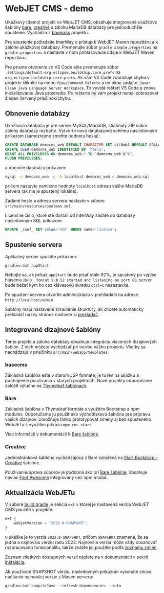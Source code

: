 # WebJET CMS - demo

Ukážkový (demo) projekt vo WebJET CMS, obsahuje integrované ukážkové šablóny [bare](https://github.com/webjetcms/templates-bare), [creative](https://github.com/webjetcms/templates-creative) a zálohu MariaDB databázy pre jednoduchšie spustenie. Vychádza z [basecms](https://github.com/webjetcms/basecms) projektu.

Pre spustenie požiadajte InterWay o prístup k WebJET Maven repozitáru a k zálohe ukážkovej databázy. Premenujte súbor ```gradle.sample.properties``` na ```gradle.properties``` a nastavte v ňom prihlasovacie údaje k WebJET Maven repozitáru.

Pre priame otvorenie vo VS Code ešte premenujte súbor ```.settings/default-org.eclipse.buildship.core.prefs``` na ```org.eclipse.buildship.core.prefs```. Ak vám VS Code zobrazuje chybu v projekte kliknite na menu ```View/Command Palette``` a do okna zadajte: ```Java: Clean Java Language Server Workspace```. To vyvolá reštart VS Code a znova inicializovanie Java prostredia. Po reštarte by vám projekt nemal zobrazovať žiaden červený priečinok/chybu.

## Obnovenie databázy

Ukážková databáza je pre server MySQL/MariaDB, stiahnutý ZIP súbor zálohy databázy rozbaľte. Vytvorte novú databázovú schému nasledovným príkazom (samozrejme zmeňte hodnotu hesla):

```sql
CREATE DATABASE democms_web DEFAULT CHARACTER SET utf8mb4 DEFAULT COLLATE utf8mb4_general_ci;
CREATE USER democms_web IDENTIFIED BY 'heslo';
GRANT ALL PRIVILEGES ON democms_web.* TO `democms_web`@`%`;
FLUSH PRIVILEGES;
```

a obnovte databázu príkazom:

```sh
mysql -u democms_web -p -h localhost democms_web < democms_web.sql
```

pričom nastavte namiesto hodnoty ```localhost``` adresu vášho MariaDB servera (ak nie je spustený lokálne).

Zadané heslo a adresu servera nastavte v súbore ```src/main/resources/poolman.xml```.

Licenčné číslo, ktoré ste dostali od InterWay zadáte do databázy nasledovným SQL príkazom:

```sql
UPDATE _conf_ SET value='XXX' WHERE name='license';
```

## Spustenie servera

Aplikačný server spustíte príkazom:

```
gradlew.bat appStart
```

Nebojte sa, ak príkaz ```appStart``` bude písať stále 92%, je spustený po výpise hlásenia ```INFO  Tomcat 9.0.52 started and listening on port 80```, server bude bežať kým ho cez klávesovú skratku ```ctrl+C``` nezastavíte.

Po spustení servera otvoríte administráciu v prehliadači na adrese ```http://localhost/admin```.

Šablóny majú nastavené zrkadlenie štruktúry, ak chcete automaticky prekladať názvy stránok nastavte si [prekladač](http://docs.webjetcms.sk/v2022/#/admin/setup/translation).

## Integrované dizajnové šablóny

Tento projekt a záloha databázy obsahuje integráciu viacerých dizajnových šablón. Z nich môžete vychádzať pri tvorbe vášho projektu. Všetky sa nachádzajú v priečinku ```src/main/webapp/templates```.

### basecms

Základná šablóna ešte v starom JSP formáte, je tu len na ukážku a pochopenie používania v starých projektoch. Nové projekty odporúčame založiť výlučne na [Thymeleaf šablónach](http://docs.webjetcms.sk/v2022/#/frontend/thymeleaf/README).

### Bare

Základná šablóna v Thymeleaf formáte s využitím Bootstrap a npm modulov. Odporúčame ju použiť ako východiskovú šablónu pre prípravu vašich dizajnov. Umožňuje ľahko prototypovať zmeny aj bez spusteného WebJETu s využitím príkazu ```npm run start```.

Viac informácií v dokumentácii k [Bare šablóne](http://docs.webjetcms.sk/v2022/#/frontend/examples/template-bare/README).

### Creative

Jednostránková šablóna vychádzajúca z Bare založená na [Start Bootstrap - Creative](https://startbootstrap.com/theme/creative) šablóne.

Používanie/úprava súborov je podobná ako pri [Bare šablóne](http://docs.webjetcms.sk/v2022/#/frontend/examples/template-bare/README), obsahuje naviac [Font Awesome](https://fontawesome.com) integrovaný cez npm modul.

## Aktualizácia WebJETu

V súbore [build.gradle](build.gradle) je sekcia ```ext``` v ktorej je nastavená verzia WebJET CMS použitá v projekte:

```javascript
ext {
    webjetVersion = "2022.0-SNAPSHOT";
}
```

v ukážke je to verzia ```2022.0-SNAPSHOT```, pričom ```SNAPSHOT``` znamená, že sa jedná a najnovšiu verziu radu 2022. Najnovšia verzia môže vždy obsahovať rozpracovanú funkcionalitu, takže zvážte jej použitie podľa [zoznamu zmien](http://docs.webjetcms.sk/v2022/#/CHANGELOG).

Zoznam všetkých dostupných verzií nájdete na v dokumentácii v [sekcii inštalácia](http://docs.webjetcms.sk/v2022/#/install/README).

Ak používate SNAPSHOT verziu, nasledovným príkazom vykonáte znova načítanie najnovšej verzie z Maven servera:

```
gradlew.bat compileJava --refresh-dependencies --info
```